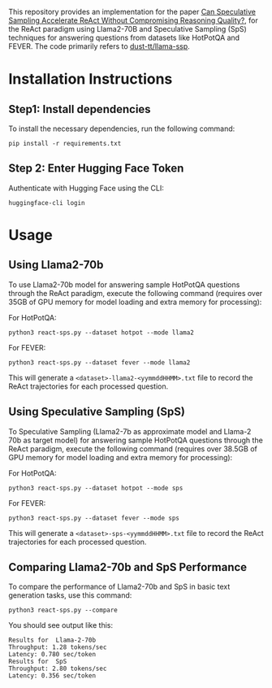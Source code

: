 This repository provides an implementation for the paper [Can Speculative Sampling Accelerate ReAct Without Compromising Reasoning Quality?](https://openreview.net/forum?id=42b9hJrIpX), for the ReAct paradigm using Llama2-70B and Speculative Sampling (SpS) techniques for answering questions from datasets like HotPotQA and FEVER. The code primarily refers to [dust-tt/llama-ssp](https://github.com/dust-tt/llama-ssp).

# Installation Instructions
## Step1: Install dependencies
To install the necessary dependencies, run the following command:

```
pip install -r requirements.txt
```

## Step 2: Enter Hugging Face Token
Authenticate with Hugging Face using the CLI:
```
huggingface-cli login
```
# Usage
## Using Llama2-70b
To use Llama2-70b model for answering sample HotPotQA questions through the ReAct paradigm, execute the following command (requires over 35GB of GPU memory for model loading and extra memory for processing):

For HotPotQA:
```
python3 react-sps.py --dataset hotpot --mode llama2
```
For FEVER:
```
python3 react-sps.py --dataset fever --mode llama2
```
This will generate a `<dataset>-llama2-<yymmddHHMM>.txt` file to record the ReAct trajectories for each processed question.
## Using Speculative Sampling (SpS)
To Speculative Sampling (Llama2-7b as approximate model and Llama-2 70b as target model) for answering sample HotPotQA questions through the ReAct paradigm, execute the following command (requires over 38.5GB of GPU memory for model loading and extra memory for processing):

For HotPotQA:
```
python3 react-sps.py --dataset hotpot --mode sps
```
For FEVER:
```
python3 react-sps.py --dataset fever --mode sps
```
This will generate a `<dataset>-sps-<yymmddHHMM>.txt` file to record the ReAct trajectories for each processed question.
## Comparing Llama2-70b and SpS Performance
To compare the performance of Llama2-70b and SpS in basic text generation tasks, use this command:
```
python3 react-sps.py --compare
```
You should see output like this:
```
Results for  Llama-2-70b
Throughput: 1.28 tokens/sec
Latency: 0.780 sec/token
Results for  SpS
Throughput: 2.80 tokens/sec
Latency: 0.356 sec/token
```
